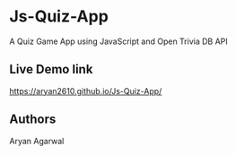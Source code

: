 # Js-Quiz-App

A Quiz Game App using JavaScript and Open Trivia DB API

## Live Demo link
https://aryan2610.github.io/Js-Quiz-App/

## Authors
Aryan Agarwal
